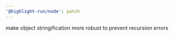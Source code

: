 ```yaml
---
'@highlight-run/node': patch
---
```


make object stringification more robust to prevent recursion errors
